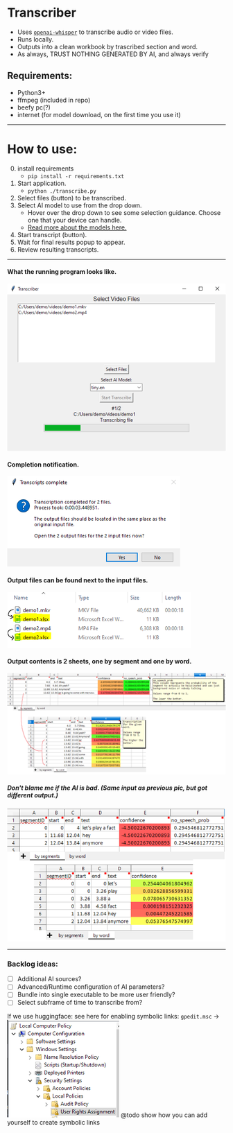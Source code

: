 # Transcriber
- Uses [`openai-whisper`](https://github.com/openai/whisper) to transcribe audio or video files.
- Runs locally.
- Outputs into a clean workbook by trascribed section and word. 
- As always, TRUST NOTHING GENERATED BY AI, and always verify

## Requirements:
- Python3+
- ffmpeg (included in repo)
- beefy pc(?)
- internet (for model download, on the first time you use it)
---
# How to use:
0. install requirements
    - `pip install -r requirements.txt`
1. Start application.
    - `python ./transcribe.py`
2. Select files (button) to be transcribed.
3. Select AI model to use from the drop down.
    - Hover over the drop down to see some selection guidance. Choose one that your device can handle.
    - [Read more about the models here.](https://github.com/openai/whisper?tab=readme-ov-file#available-models-and-languages)
4. Start transcript (button).
5. Wait for final results popup to appear.
6. Review resulting transcripts.
---
#### What the running program looks like.
![What the running program looks like.](docs\readme_demo.png)
#### Completion notification.
![Completion notification.](docs\readme_transcripts_complete.png)
#### Output files can be found next to the input files.
![Output files can be found next to the input files.](docs\readme_output_location.png)
#### Output contents is 2 sheets, one by segment and one by word.
![Output contents is 2 sheets, one by segment and one by word.](docs\readme_demo_outputs.png)
##### Don't blame me if the AI is bad. (Same input as previous pic, but got different output.)
![Same input but different output](docs\readme_same_input_different_output.png)

---
### Backlog ideas:
- [ ] Additional AI sources?
- [ ] Advanced/Runtime configuration of AI parameters?
- [ ] Bundle into single executable to be more user friendly?
- [ ] Select subframe of time to transcribe from?

If we use huggingface:
see here for enabling symbolic links:
`gpedit.msc` -> 
![alt text](docs\readme_hf_allow_symlink.png)
@todo show how you can add yourself to create symbolic links


